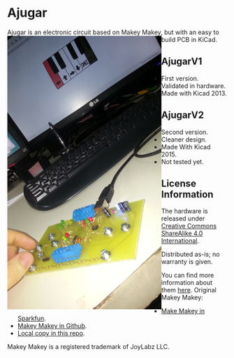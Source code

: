 # Ajugar
Ajugar is an electronic circuit based on Makey Makey, but with an easy to build PCB in  KiCad.
<img src="AjugarV1/photos/20150708_210446v.jpg" style="width:70%" align="left">

AjugarV1
--------
  * First version. 
  * Validated in hardware.
  * Made with Kicad 2013.
  
AjugarV2
--------
  * Second version.
  * Cleaner design.
  * Made With Kicad 2015.
  * Not tested yet.

License Information
-------------------
The hardware is released under [Creative Commons ShareAlike 4.0 International](https://creativecommons.org/licenses/by-sa/4.0/).

Distributed as-is; no warranty is given.


You can find more information about them [here](http://www.lacie-unlam.org/).
Original Makey Makey:

  * [Make Makey in Sparkfun](https://www.sparkfun.com/products/11511).
  * [Makey Makey in Github](https://github.com/sparkfun/MaKeyMaKey).
  * [Local copy in this repo](./original/).

Makey Makey is a registered trademark of JoyLabz LLC.
